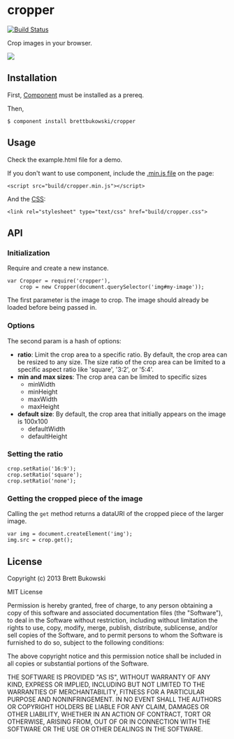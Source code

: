 cropper
=======

[![Build Status](https://travis-ci.org/BrettBukowski/cropper.png?branch=master)](https://travis-ci.org/BrettBukowski/cropper)

Crop images in your browser.

![][pic]

## Installation

First, [Component] must be installed as a prereq.

Then,

    $ component install brettbukowski/cropper

## Usage

Check the example.html file for a demo.

If you don't want to use component, include the [.min.js file][js] on the page:

    <script src="build/cropper.min.js"></script>

And the [CSS][css]:

    <link rel="stylesheet" type="text/css" href="build/cropper.css">

## API

### Initialization

Require and create a new instance.

    var Cropper = require('cropper'),
        crop = new Cropper(document.querySelector('img#my-image'));

  The first parameter is the image to crop. The image should already be loaded before being passed in.

### Options

The second param is a hash of options:

- **ratio**: Limit the crop area to a specific ratio. By default, the crop area can be resized to any size. The size ratio of the crop area can be limited to a specific aspect ratio like 'square', '3:2', or '5:4'.
- **min and max sizes**: The crop area can be limited to specific sizes
  - minWidth
  - minHeight
  - maxWidth
  - maxHeight
- **default size**: By default, the crop area that initially appears on the image is 100x100
  - defaultWidth
  - defaultHeight

### Setting the ratio

    crop.setRatio('16:9');
    crop.setRatio('square');
    crop.setRatio('none');

### Getting the cropped piece of the image

Calling the `get` method returns a dataURI of the cropped piece of the larger image.

    var img = document.createElement('img');
    img.src = crop.get();


## License

Copyright (c) 2013 Brett Bukowski

MIT License

Permission is hereby granted, free of charge, to any person obtaining a copy of this software and associated documentation files (the "Software"), to deal in the Software without restriction, including without limitation the rights to use, copy, modify, merge, publish, distribute, sublicense, and/or sell copies of the Software, and to permit persons to whom the Software is furnished to do so, subject to the following conditions:

The above copyright notice and this permission notice shall be included in all copies or substantial portions of the Software.

THE SOFTWARE IS PROVIDED "AS IS", WITHOUT WARRANTY OF ANY KIND, EXPRESS OR IMPLIED, INCLUDING BUT NOT LIMITED TO THE WARRANTIES OF MERCHANTABILITY, FITNESS FOR A PARTICULAR PURPOSE AND NONINFRINGEMENT. IN NO EVENT SHALL THE AUTHORS OR COPYRIGHT HOLDERS BE LIABLE FOR ANY CLAIM, DAMAGES OR OTHER LIABILITY, WHETHER IN AN ACTION OF CONTRACT, TORT OR OTHERWISE, ARISING FROM, OUT OF OR IN CONNECTION WITH THE SOFTWARE OR THE USE OR OTHER DEALINGS IN THE SOFTWARE.



[pic]: https://dl.dropboxusercontent.com/u/302368/github/cropper.gif
[component]: https://github.com/component/component/
[js]: https://github.com/BrettBukowski/cropper/blob/gh-pages/build/cropper.min.js
[css]: https://github.com/BrettBukowski/cropper/blob/gh-pages/build/cropper.css
